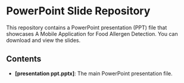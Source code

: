 # PowerPoint Slide Repository

This repository contains a PowerPoint presentation (PPT) file that showcases A Mobile Application for Food Allergen Detection. You can download and view the slides.

## Contents

- **[presentation ppt.pptx]**: The main PowerPoint presentation file.
